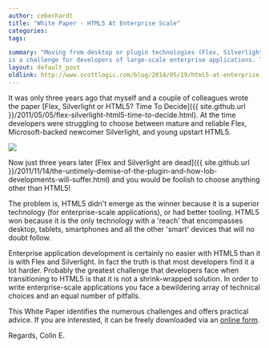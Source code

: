```yaml
---
author: ceberhardt
title: "White Paper - HTML5 At Enterprise Scale"
categories: 
tags:

summary: "Moving from desktop or plugin technologies (Flex, Silverlight, Java Applets) to HTML5 
is a challenge for developers of large-scale enterprise applications. This White Paper discusses the challenges and offers potential solutions."
layout: default_post
oldlink: http://www.scottlogic.com/blog/2014/05/19/html5-at-enterprise-scale.html
---
```


It was only three years ago that myself and a couple of colleagues wrote the paper [Flex, Silverlight or HTML5? Time To Decide]({{ site.github.url }}/2011/05/05/flex-silverlight-html5-time-to-decide.html). At the time developers were struggling to choose between mature and reliable Flex, Microsoft-backed newcomer Silverlight, and young upstart HTML5.

<img src="{{ site.github.url }}/ceberhardt/assets/HTML5-tech-cloud.png"></img>

Now just three years later [Flex and Silverlight are dead]({{ site.github.url }}/2011/11/14/the-untimely-demise-of-the-plugin-and-how-lob-developments-will-suffer.html) and you would be foolish to choose anything other than HTML5!

The problem is, HTML5 didn't emerge as the winner because it is a superior technology (for enterprise-scale applications), or had better tooling. HTML5 won because it is the only technology with a 'reach' that encompasses desktop, tablets, smartphones and all the other 'smart' devices that will no doubt follow.

Enterprise application development is certainly no easier with HTML5 than it is with Flex and Silverlight. In fact the truth is that most developers find it a lot harder. Probably the greatest challenge that developers face when transitioning to HTML5 is that it is not a shrink-wrapped solution. In order to write enterprise-scale applications you face a bewildering array of technical choices and an equal number of pitfalls.

This White Paper identifies the numerous challenges and offers practical advice. If you are interested, it can be freely downloaded via an [online form](http://www.scottlogic.com/whitepaper/html5-at-enterprise-scale/).

Regards, Colin E.


